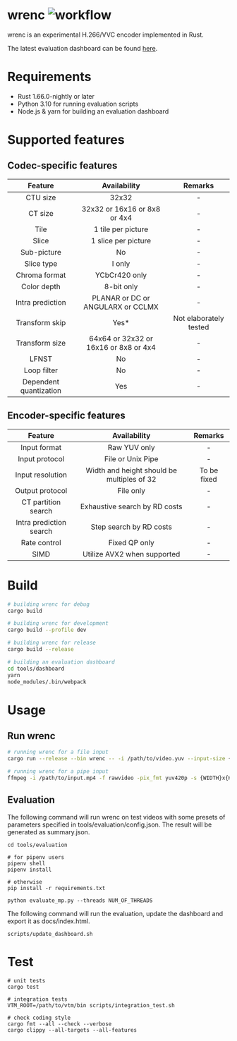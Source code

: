 # wrenc ![workflow](https://github.com/hjmkt/wrenc/actions/workflows/test.yml/badge.svg)

wrenc is an experimental H.266/VVC encoder implemented in Rust.

The latest evaluation dashboard can be found [here](https://hjmkt.github.io/wrenc).

# Requirements

- Rust 1.66.0-nightly or later
- Python 3.10 for running evaluation scripts
- Node.js & yarn for building an evaluation dashboard

# Supported features

## Codec-specific features

|        Feature         |             Availability              |        Remarks         |
| :--------------------: | :-----------------------------------: | :--------------------: |
|        CTU size        |                 32x32                 |           -            |
|        CT size         |     32x32 or 16x16 or 8x8 or 4x4      |           -            |
|          Tile          |          1 tile per picture           |           -            |
|         Slice          |          1 slice per picture          |           -            |
|      Sub-picture       |                  No                   |           -            |
|       Slice type       |                I only                 |           -            |
|     Chroma format      |             YCbCr420 only             |           -            |
|      Color depth       |              8-bit only               |           -            |
|    Intra prediction    |  PLANAR or DC or ANGULARX or CCLMX    |           -            |
|     Transform skip     |                 Yes\*                 | Not elaborately tested |
|     Transform size     | 64x64 or 32x32 or 16x16 or 8x8 or 4x4 |           -            |
|         LFNST          |                  No                   |           -            |
|      Loop filter       |                  No                   |           -            |
| Dependent quantization |                  Yes                   |           -            |

## Encoder-specific features

|         Feature         |                Availability                |   Remarks   |
| :---------------------: | :----------------------------------------: | :---------: |
|      Input format       |                Raw YUV only                |      -      |
|     Input protocol      |             File or Unix Pipe              |      -      |
|    Input resolution     | Width and height should be multiples of 32 | To be fixed |
|     Output protocol     |                 File only                  |      -      |
|   CT partition search   |       Exhaustive search by RD costs        |      -      |
| Intra prediction search |          Step search by RD costs           |      -      |
|      Rate control       |               Fixed QP only                |      -      |
|          SIMD           |        Utilize AVX2 when supported         |      -      |

# Build

```bash
# building wrenc for debug
cargo build

# building wrenc for development
cargo build --profile dev

# building wrenc for release
cargo build --release

# building an evaluation dashboard
cd tools/dashboard
yarn
node_modules/.bin/webpack
```

# Usage

## Run wrenc

```bash
# running wrenc for a file input
cargo run --release --bin wrenc -- -i /path/to/video.yuv --input-size {WIDTH}x{HEIGHT} --num-pictures NUM_OF_FRAMES -o /path/to/output.vvc --output-size {WIDTH}x{HEIGHT} [--qp QP] [--max-split-depth MAX_SPLIT_DEPTH] [--reconst /path/to/reconstructed.yuv] [--extra-params KEY1=VAL1[,KEY2=VAL2,...]]

# running wrenc for a pipe input
ffmpeg -i /path/to/input.mp4 -f rawvideo -pix_fmt yuv420p -s {WIDTH}x{HEIGHT} - | cargo run --release --bin wrenc -- -i - --input-size {WIDTH}x{HEIGHT} --num-pictures NUM_OF_FRAMES -o /path/to/output.vvc --output-size {WIDTH}x{HEIGHT} [--qp QP] [--max-split-depth MAX_SPLIT_DEPTH] [--reconst /path/to/reconstructed.yuv] [--extra-params KEY1=VAL1[,KEY2=VAL2,...]]
```

## Evaluation

The following command will run wrenc on test videos with some presets of parameters specified in tools/evaluation/config.json.
The result will be generated as summary.json.

```
cd tools/evaluation

# for pipenv users
pipenv shell
pipenv install

# otherwise
pip install -r requirements.txt

python evaluate_mp.py --threads NUM_OF_THREADS
```

The following command will run the evaluation, update the dashboard and export it as docs/index.html.

```
scripts/update_dashboard.sh
```

# Test

```
# unit tests
cargo test

# integration tests
VTM_ROOT=/path/to/vtm/bin scripts/integration_test.sh

# check coding style
cargo fmt --all --check --verbose
cargo clippy --all-targets --all-features
```
